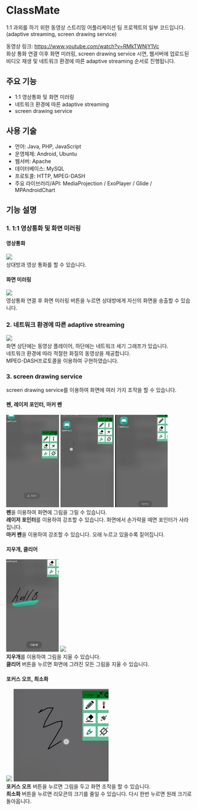 # ClassMate

1:1 과외를 하기 위한 동영상 스트리밍 어플리케이션 팀 프로젝트의 일부 코드입니다.<br/>
(adaptive streaming, screen drawing service)<br/>

동영상 링크: https://www.youtube.com/watch?v=RMkTWNjY1Vc<br/>
화상 통화 연결 이후 화면 미러링, screen drawing service 시연, 웹서버에 업로드된 비디오 재생 및 네트워크 환경에 따른 adaptive streaming 순서로 진행됩니다.<br/>

## 주요 기능
- 1:1 영상통화 및 화면 미러링
- 네트워크 환경에 따른 adaptive streaming
- screen drawing service
 
## 사용 기술
- 언어: Java, PHP, JavaScript
- 운영체제: Android, Ubuntu
- 웹서버: Apache
- 데이터베이스: MySQL
- 프로토콜: HTTP, MPEG-DASH
- 주요 라이브러리/API: MediaProjection / ExoPlayer / Glide  / MPAndroidChart

## 기능 설명

### 1. 1:1 영상통화 및 화면 미러링

#### 영상통화
<img src="gif/video_call.gif" height="250"><br/> 
상대방과 영상 통화를 할 수 있습니다.<br/>

#### 화면 미러링
<img src="gif/screen_mirroring.gif" height="250"><br/> 
영상통화 연결 후 화면 미러링 버튼을 누르면 상대방에게 자신의 화면을 송출할 수 있습니다.<br/>

### 2. 네트워크 환경에 따른 adaptive streaming
<img src="gif/dash_streaming.gif" height="250"><br/> 
화면 상단에는 동영상 플레이어, 하단에는 네트워크 세기 그래프가 있습니다.<br/>
네트워크 환경에 따라 적절한 화질의 동영상을 제공합니다.<br/>
MPEG-DASH프로토콜을 이용하여 구현하였습니다.<br/>

### 3. screen drawing service
screen drawing service를 이용하여 화면에 여러 가지 조작을 할 수 있습니다.
#### 펜, 레이저 포인터, 마커 펜
<img src="gif/펜.gif" height="250"> <img src="gif/레이저.gif" height="250"> <img src="gif/마커펜.gif" height="250"><br/>
<strong>펜</strong>을 이용하여 화면에 그림을 그릴 수 있습니다.<br/>
<strong>레이저 포인터</strong>를 이용하여 강조할 수 있습니다. 화면에서 손가락을 떼면 포인터가 사라집니다.<br/>
<strong>마커 펜</strong>을 이용하여 강조할 수 있습니다. 오래 누르고 있을수록 짙어집니다.<br/>

#### 지우개, 클리어
<img src="gif/지우개.gif" height="250"> <img src="gif/clear.gif" height="250"><br/>
<strong>지우개</strong>를 이용하여 그림을 지울 수 있습니다.<br/>
<strong>클리어</strong> 버튼을 누르면 화면에 그려진 모든 그림을 지울 수 있습니다.<br/>

#### 포커스 오프, 최소화
<img src="gif/focus_off.gif" height="250"> <img src="gif/minimize.gif" height="250"><br/>
<strong>포커스 오프</strong> 버튼을 누르면 그림을 두고 화면 조작을 할 수 있습니다.<br/>
<strong>최소화</strong> 버튼을 누르면 리모콘의 크기를 줄일 수 있습니다. 다시 한번 누르면 원래 크기로 돌아옵니다.<br/>
